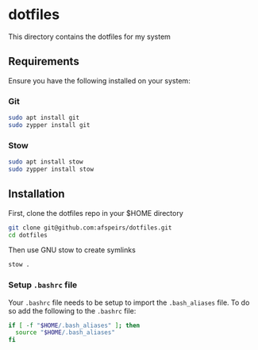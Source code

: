 # dotfiles

This directory contains the dotfiles for my system

## Requirements

Ensure you have the following installed on your system:

### Git

```bash
sudo apt install git
sudo zypper install git
```

### Stow

```bash
sudo apt install stow
sudo zypper install stow
```

## Installation

First, clone the dotfiles repo in your $HOME directory

```bash
git clone git@github.com:afspeirs/dotfiles.git
cd dotfiles
```

Then use GNU stow to create symlinks

```bash
stow .
```

### Setup `.bashrc` file

Your `.bashrc` file needs to be setup to import the `.bash_aliases` file. To do so add the following to the `.bashrc` file:

```bash
if [ -f "$HOME/.bash_aliases" ]; then
  source "$HOME/.bash_aliases"
fi
```
